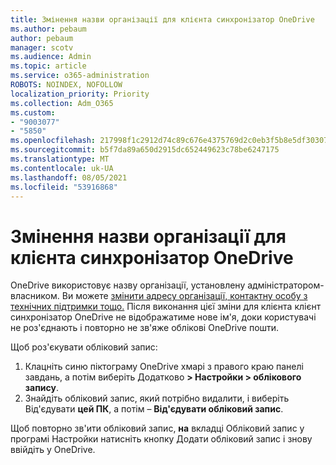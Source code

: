 ```yaml
---
title: Змінення назви організації для клієнта синхронізатор OneDrive
ms.author: pebaum
author: pebaum
manager: scotv
ms.audience: Admin
ms.topic: article
ms.service: o365-administration
ROBOTS: NOINDEX, NOFOLLOW
localization_priority: Priority
ms.collection: Adm_O365
ms.custom:
- "9003077"
- "5850"
ms.openlocfilehash: 217998f1c2912d74c89c676e4375769d2c0eb3f5b8e5df303071bc3c51ef74d5
ms.sourcegitcommit: b5f7da89a650d2915dc652449623c78be6247175
ms.translationtype: MT
ms.contentlocale: uk-UA
ms.lasthandoff: 08/05/2021
ms.locfileid: "53916868"
---
```

# <a name="change-the-organization-name-for-the-onedrive-sync-client"></a>Змінення назви організації для клієнта синхронізатор OneDrive

OneDrive використовує назву організації, установлену адміністратором-власником.  Ви можете [змінити адресу організації, контактну особу з технічних підтримки тощо.](https://docs.microsoft.com/microsoft-365/admin/manage/change-address-contact-and-more) Після виконання цієї зміни для клієнта клієнт синхронізатор OneDrive не відображатиме нове ім'я, доки користувачі не роз'єднають і повторно не зв'яже облікові OneDrive пошти.

Щоб роз'єкувати обліковий запис:

1. Клацніть синю піктограму OneDrive хмарі з правого краю панелі завдань, а потім виберіть Додатково **> Настройки > облікового запису**.
2. Знайдіть обліковий запис, який потрібно видалити, і виберіть Від'єдувати  **цей ПК**, а потім –  **Від'єдувати обліковий запис**.

Щоб повторно зв'ити обліковий запис,  **на** вкладці Обліковий запис у програмі Настройки натисніть кнопку Додати обліковий запис і знову ввійдіть у OneDrive.